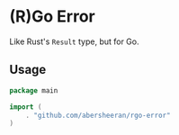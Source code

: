 # (R)Go Error

Like Rust's `Result` type, but for Go.

## Usage

```go
package main

import (
    . "github.com/abersheeran/rgo-error"
)
```
